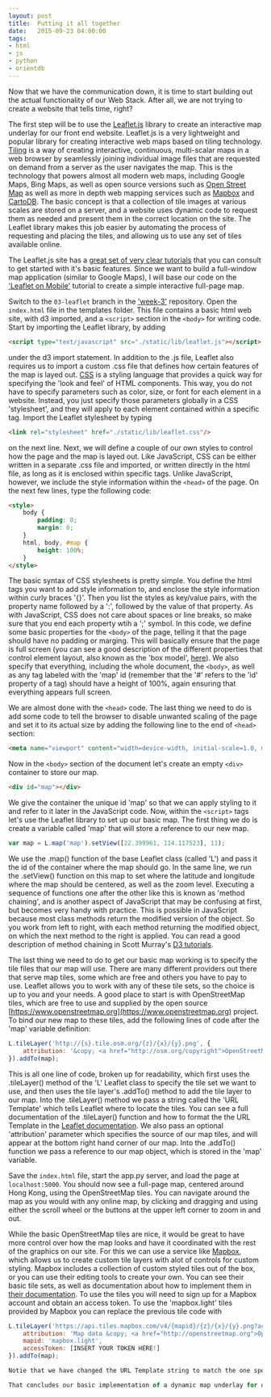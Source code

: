 ```yaml
---
layout: post
title:  Putting it all together
date:   2015-09-23 04:00:00
tags:
- html
- js
- python
- orientdb
---
```


Now that we have the communication down, it is time to start building out the actual functionality of our Web Stack. After all, we are not trying to create a website that tells time, right?

The first step will be to use the [Leaflet.js](http://leafletjs.com/) library to create an interactive map underlay for our front end website. Leaflet.js is a very lightweight and popular library for creating interactive web maps based on tiling technology. [Tiling](https://en.wikipedia.org/wiki/Tiled_web_map) is a way of creating interactive, continuous, multi-scalar maps in a web browser by seamlessly joining individual image files that are requested on demand from a server as the user navigates the map. This is the technology that powers almost all modern web maps, including Google Maps, Bing Maps, as well as open source versions such as [Open Street Map](https://www.openstreetmap.org/#map=5/51.500/-0.100) as well as more in depth web mapping services such as [Mapbox](https://www.mapbox.com/) and [CartoDB](https://cartodb.com/). The basic concept is that a collection of tile images at various scales are stored on a server, and a website uses dynamic code to request them as needed and present them in the correct location on the site. The Leaflet library makes this job easier by automating the process of requesting and placing the tiles, and allowing us to use any set of tiles available online.

The Leaflet.js site has a [great set of very clear tutorials](http://leafletjs.com/examples.html) that you can consult to get started with it's basic features. Since we want to build a full-window map application (similar to Google Maps), I will base our code on the ['Leaflet on Mobile'](http://leafletjs.com/examples/mobile.html) tutorial to create a simple interactive full-page map.

Switch to the `03-leaflet` branch in the ['week-3'](https://github.com/data-mining-the-city/week-3) repository. Open the `index.html` file in the templates folder. This file contains a basic html web site, with d3 imported, and a `<script>` section in the `<body>` for writing code. Start by importing the Leaflet library, by adding

```html
<script type="text/javascript" src="./static/lib/leaflet.js"></script>
```

under the d3 import statement. In addition to the .js file, Leaflet also requires us to import a custom .css file that defines how certain features of the map is layed out. [CSS](https://en.wikipedia.org/wiki/Cascading_Style_Sheets) is a styling language that provides a quick way for specifying the 'look and feel' of HTML components. This way, you do not have to specify parameters such as color, size, or font for each element in a website. Instead, you just specify those parameters globally in a CSS 'stylesheet', and they will apply to each element contained within a specific tag. Import the Leaflet stylesheet by typing

```html
<link rel="stylesheet" href="./static/lib/leaflet.css"/>
```

on the next line. Next, we will define a couple of our own styles to control how the page and the map is layed out. Like JavaScript, CSS can be either written in a separate .css file and imported, or written directly in the html file, as long as it is enclosed within specific tags. Unlike JavaScript, however, we include the style information within the `<head>` of the page. On the next few lines, type the following code:

```html
<style>
	body {
	    padding: 0;
	    margin: 0;
	}
	html, body, #map {
	    height: 100%;
	}
</style>
```

The basic syntax of CSS stylesheets is pretty simple. You define the html tags you want to add style information to, and enclose the style information within curly braces '{}'. Then you list the styles as key/value pairs, with the property name followed by a ':', followed by the value of that property. As with JavaScript, CSS does not care about spaces or line breaks, so make sure that you end each property wtih a ';' symbol. In this code, we define some basic properties for the `<body>` of the page, telling it that the page should have no padding or marging. This will basically ensure that the page is full screen (you can see a good description of the different properties that control element layout, also known as the 'box model', [here](http://www.w3schools.com/css/css_boxmodel.asp)). We also specify that everything, including the whole document, the `<body>`, as well as any tag labeled with the 'map' id (remember that the '#' refers to the 'id' property of a tag) should have a height of 100%, again ensuring that everything appears full screen.

We are almost done with the `<head>` code. The last thing we need to do is add some code to tell the browser to disable unwanted scaling of the page and set it to its actual size by adding the following line to the end of `<head>` section:

```html
<meta name="viewport" content="width=device-width, initial-scale=1.0, maximum-scale=1.0, user-scalable=no" />
```

Now in the `<body>` section of the document let's create an empty `<div>` container to store our map.

```html
<div id="map"></div>
```

We give the container the unique id 'map' so that we can apply styling to it and refer to it later in the JavaScript code. Now, within the `<script>` tags let's use the Leaflet library to set up our basic map. The first thing we do is create a variable called 'map' that will store a reference to our new map.

```javascript
var map = L.map('map').setView([22.399961, 114.117523], 11);
```

We use the .map() function of the base Leaflet class (called 'L') and pass it the id of the container where the map should go. In the same line, we run the .setView() function on this map to set where the latitude and longitude where the map should be centered, as well as the zoom level. Executing a sequence of functions one after the other like this is known as 'method chaining', and is another aspect of JavaScript that may be confusing at first, but becomes very handy with practice. This is possible in JavaScript because most class methods return the modified version of the object. So you work from left to right, with each method returning the modified object, on which the next method to the right is applied. You can read a good description of method chaining in Scott Murray's [D3 tutorials](http://alignedleft.com/tutorials/d3/chaining-methods).

The last thing we need to do to get our basic map working is to specify the tile files that our map will use. There are many different providers out there that serve map tiles, some which are free and others you have to pay to use. Leaflet allows you to work with any of these tile sets, so the choice is up to you and your needs. A good place to start is with OpenStreetMap tiles, which are free to use and supplied by the open source [https://www.openstreetmap.org](https://www.openstreetmap.org) project. To bind our new map to these tiles, add the following lines of code after the 'map' variable definition:

```javascript
L.tileLayer('http://{s}.tile.osm.org/{z}/{x}/{y}.png', {
    attribution: '&copy; <a href="http://osm.org/copyright">OpenStreetMap</a> contributors'
}).addTo(map);
```

This is all one line of code, broken up for readability, which first uses the .tileLayer() method of the 'L' Leaflet class to specify the tile set we want to use, and then uses the tile layer's .addTo() method to add the tile layer to our map. Into the .tileLayer() method we pass a string called the 'URL Template' which tells Leaflet where to locate the tiles. You can see a full documentation of the .tileLayer() function and how to format the the URL Template in the [Leaflet documentation](http://leafletjs.com/reference.html#tilelayer). We also pass an optional 'attribution' parameter which specifies the source of our map tiles, and will appear at the bottom right hand corner of our map. Into the .addTo() function we pass a reference to our map object, which is stored in the 'map' variable.

Save the `index.html` file, start the app.py server, and load the page at `localhost:5000`. You should now see a full-page map, centered around Hong Kong, using the OpenStreetMap tiles. You can navigate around the map as you would with any online map, by clicking and dragging and using either the scroll wheel or the buttons at the upper left corner to zoom in and out.

While the basic OpenStreetMap tiles are nice, it would be great to have more control over how the map looks and have it coordinated with the rest of the graphics on our site. For this we can use a service like [Mapbox](https://www.mapbox.com/), which allows us to create custom tile layers with alot of controls for custom styling. Mapbox includes a collection of custom styled tiles out of the box, or you can use their editing tools to create your own. You can see their basic tile sets, as well as documentation about how to implement them in [their documentation](https://www.mapbox.com/developers/api/maps/). To use the tiles you will need to sign up for a Mapbox account and obtain an access token. To use the 'mapbox.light' tiles provided by Mapbox you can replace the previous tile code with 

```javascript
L.tileLayer('https://api.tiles.mapbox.com/v4/{mapid}/{z}/{x}/{y}.png?access_token={accessToken}', {
	attribution: 'Map data &copy; <a href="http://openstreetmap.org">OpenStreetMap</a>, Imagery © <a href="http://mapbox.com">Mapbox</a>',
	mapid: 'mapbox.light',
	accessToken: [INSERT YOUR TOKEN HERE!]
}).addTo(map);

Notie that we have changed the URL Template string to match the one specified by Mapbox, and added a few more parameters to specify the 'mapid' of the tiles, as well as your individual 'accessToken'. In order to see the tiles you will have to sign up for an account and include your own access token. You can find instructions for how to do this [here](https://www.mapbox.com/help/create-api-access-token/). Note we also updated the map attribution to reflect that we are using data from Mapbox (this is not technically required but is a good practice and will make you feel like a good web citizen).

That concludes our basic implementation of a dynamic map underlay for our Web Stack. In the next tutorial we will put everything together by using D3 to make a request for data from the server, and displaying the data by drawing objects to the map.